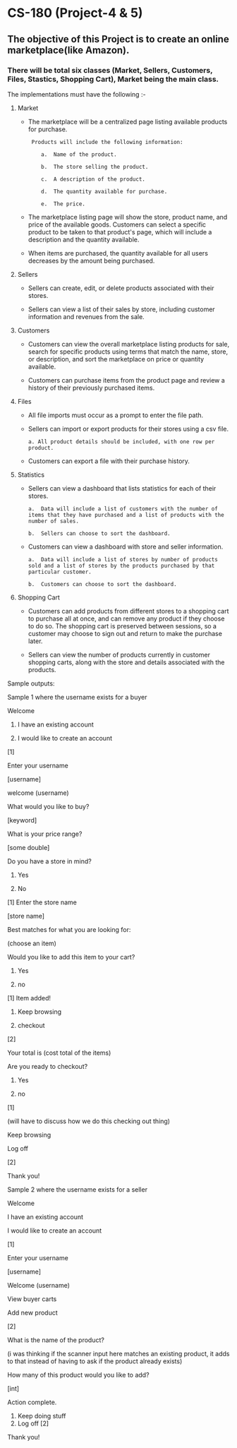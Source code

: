 # CS-180 (Project-4 & 5)

## The objective of this Project is to create an online marketplace(like Amazon). ##

### There will be total six classes (Market, Sellers, Customers, Files, Stastics, Shopping Cart), Market being the main class.

The implementations must have the following :-
1. Market

   - The marketplace will be a centralized page listing available products for purchase. 
    
          Products will include the following information: 
          
             a.  Name of the product.
          
             b.  The store selling the product. 
          
             c.  A description of the product.
            
             d.  The quantity available for purchase.
          
             e.  The price.
          
   - The marketplace listing page will show the store, product name, and price of the available goods. Customers can select a specific product to be taken  to that product's page, which will include a description and the quantity available. 
    
   - When items are purchased, the quantity available for all users decreases by the amount being purchased. 
    
    
2. Sellers

   - Sellers can create, edit, or delete products associated with their stores. 
   
   - Sellers can view a list of their sales by store, including customer information and revenues from the sale. 


3. Customers

   - Customers can view the overall marketplace listing products for sale, search for specific products using terms that match the name, store, or description, and sort the marketplace on price or quantity available. 

   - Customers can purchase items from the product page and review a history of their previously purchased items. 
    
4. Files

   - All file imports must occur as a prompt to enter the file path.
  
   - Sellers can import or export products for their stores using a csv file.
   
     	 a. All product details should be included, with one row per product. 
  
   - Customers can export a file with their purchase history.
  
5. Statistics

   - Sellers can view a dashboard that lists statistics for each of their stores.
   
     	 a.  Data will include a list of customers with the number of items that they have purchased and a list of products with the number of sales. 
     
     	 b.  Sellers can choose to sort the dashboard.
  
   - Customers can view a dashboard with store and seller information.
   
     	 a.  Data will include a list of stores by number of products sold and a list of stores by the products purchased by that particular customer.
     
     	 b.  Customers can choose to sort the dashboard.
			 
6. Shopping Cart

	 - Customers can add products from different stores to a shopping cart to purchase all at once, and can remove any product if they choose to do so. The shopping cart is preserved between sessions, so a customer may choose to sign out and return to make the purchase later.  
	 
	 - Sellers can view the number of products currently in customer shopping carts, along with the store and details associated with the products. 



Sample outputs:

Sample 1 where the username exists for a buyer 

Welcome

1. I have an existing account

2. I would like to create an account 

[1]

Enter your username

[username]

welcome (username) 

What would you like to buy?

[keyword]

What is your price range?

[some double]

Do you have a store in mind?

1. Yes

2. No

[1]
Enter the store name

[store name]

Best matches for what you are looking for:


(choose an item)

Would you like to add this item to your cart?

1. Yes

2. no


[1]
Item added!

1. Keep browsing

2. checkout

[2]

Your total is (cost total of the items)

Are you ready to checkout?

1. Yes

2. no

[1]

(will have to discuss how we do this checking out thing)

Keep browsing

Log off

[2]

Thank you!


Sample 2 where the username exists for a seller

Welcome

I have an existing account

I would like to create an account

[1]

Enter your username

[username]

Welcome (username)

View buyer carts 

Add new product

[2]

What is the name of the product? 

(i was thinking if the scanner input here matches an existing product, it adds to that instead of having to ask if the product already exists)

How many of this product would you like to add?

[int]

 Action complete. 
1. Keep doing stuff
2. Log off
[2] 

Thank you!

